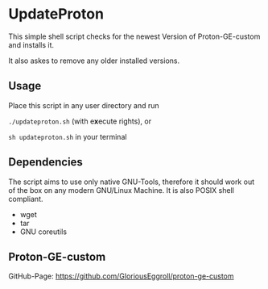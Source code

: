 # UpdateProton
This simple shell script checks for the newest Version of Proton-GE-custom and installs it.

It also askes to remove any older installed versions.
## Usage
Place this script in any user directory and run

``./updateproton.sh`` (with e**x**ecute rights), or

``sh updateproton.sh`` in your terminal

## Dependencies
The script aims to use only native GNU-Tools, therefore it should work out of the box on any modern GNU/Linux Machine. It is also POSIX shell compliant.
- wget
- tar
- GNU coreutils

## Proton-GE-custom
GitHub-Page: https://github.com/GloriousEggroll/proton-ge-custom
